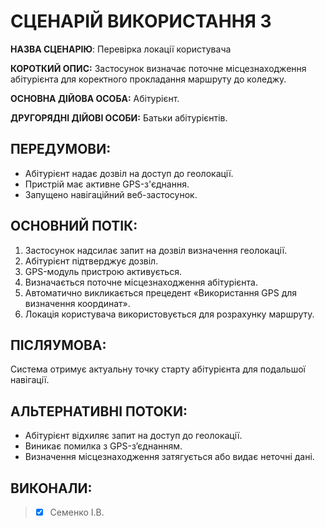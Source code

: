 # СЦЕНАРІЙ ВИКОРИСТАННЯ 3

**НАЗВА СЦЕНАРІЮ**:	Перевірка локації користувача

**КОРОТКИЙ ОПИС:** Застосунок визначає поточне місцезнаходження абітурієнта для коректного прокладання маршруту до коледжу.

**ОСНОВНА ДІЙОВА ОСОБА:** Абітурієнт.

**ДРУГОРЯДНІ ДІЙОВІ ОСОБИ:** Батьки абітурієнтів.

## ПЕРЕДУМОВИ:

* Абітурієнт надає дозвіл на доступ до геолокації.
* Пристрій має активне GPS-з'єднання.
* Запущено навігаційний веб-застосунок.

## ОСНОВНИЙ ПОТІК:
1.	Застосунок надсилає запит на дозвіл визначення геолокації.
2.	Абітурієнт підтверджує дозвіл.
3.	GPS-модуль пристрою активується.
4.	Визначається поточне місцезнаходження абітурієнта.
5.	Автоматично викликається прецедент «Використання GPS для визначення координат».
6.	Локація користувача використовується для розрахунку маршруту.

## ПІСЛЯУМОВА:

Система отримує актуальну точку старту абітурієнта для подальшої навігації.

## АЛЬТЕРНАТИВНІ ПОТОКИ:

* Абітурієнт відхиляє запит на доступ до геолокації.
* Виникає помилка з GPS-з’єднанням.
* Визначення місцезнаходження затягується або видає неточні дані.

## ВИКОНАЛИ:
>- [x] Семенко І.В. 
